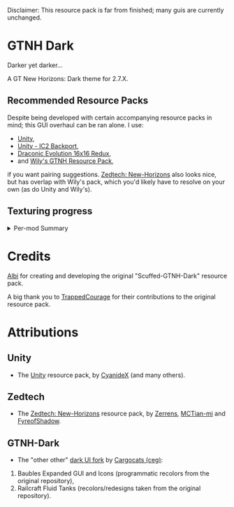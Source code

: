 Disclaimer: This resource pack is far from finished; many guis are currently unchanged. 

# GTNH Dark
Darker yet darker... 

A GT New Horizons: Dark theme for 2.7.X.

## Recommended Resource Packs
Despite being developed with certain accompanying resource packs in mind; this GUI overhaul can be ran alone. I use:

- [Unity](https://github.com/Unity-Resource-Pack/Unity/tree/1.7.10),
- [Unity - IC2 Backport](https://www.curseforge.com/minecraft/texture-packs/unity-ic2-1-7-10-backport),
- [Draconic Evolution 16x16 Redux](https://www.curseforge.com/minecraft/texture-packs/draconic-evolution-16x16-redux),
- and [Wily's GTNH Resource Pack](https://github.com/Wilyb/Wily-bit-s-GTNH-tex),

if you want pairing suggestions. [Zedtech: New-Horizons](https://github.com/FyreofShadow/zedtech-new-horizons) also looks nice, but has overlap with Wily's pack, which you'd likely have to resolve on your own (as do Unity and Wily's). 

## Texturing progress
<details>
<summary>Per-mod Summary</summary>
  
| Mod                     | Number of textures | Progress | Notes 		|
|-------------------------|--------------------|----------|-------------|
| Minecraft               | 22/22              | Full     |				|
| NotEnoughItems          | 5/5                | Full     |				|
| Gregtech                | 245/245            | Full(?)  | 37+ untouched textures, worth assessing which do/don't break visual cohesion. |
| Applied Energistics 2   | 42/42              | Full     |				|
| Mobsinfo                | 3/4                | Partial  |	Scroll bar still needs to be done.			|
| ModularUI				  | 24/24			   | Full     |				|
| Nutrition				  | 1/1 			   | Full	  |				|
| GT NEI Ore Plugin		  | 1/1 			   | Full	  |				|
| NEI Custom Diagram	  | 1/1 			   | Full	  |				|
| Tinker's Construct	  | 23/23 			   | Full	  |				|
| Forestry				  | 38/38 			   | Full	  |				|
| AE2FluidCrafting		  | 19/19 			   | Full 	  |				|
| AE2Stuff		  		  | 2/2 			   | Full	  |				|
| NEIAddons				  | 3/3 			   | Full	  |				|
| Blood Magic		  	  | 7/7 			   | Full	  |				|
| ArchitectureCraft		  | 1/1 			   | Full	  |				|
| Avaritia				  | 4/4 			   | Full	  |				|
| AvaritiaAddons		  | 2/2 			   | Full	  |				|
| Backpack		  		  | 1/1 			   | Full 	  |				|
| BattleGear 2		      | 2/12 			   | Full	  |	Will probably be assessed as gui elements come up (so far, barely any). |
| Baubles				  | 1/1 			   | Full	  |				|
| BeeBetterAtBees		  | 1/1 			   | Full	  |				|
| Botania		  		  | 5/5 			   | Full	  |				|
| BetterQuesting		  | 1/1 			   | Full	  |				|
| Chisel				  | 8/8 			   | Full	  |				|
| IronChest				  | 6/6 			   | Full	  |				|
| MobsInfo				  | 2/2 			   | Full	  |				|
| TCNEIAdditions		  | 1/1 			   | Full	  |				|
| Thaumcraft 4		  	  | 15/15 			   | Full	  |				|
| structurelib			  | 1/1 			   | Full	  |				|
| AdventureBackpack		  | 3/3 			   | Full	  |				|
| AE2 Wireless ME Terminal| 3/3 			   | Full	  |				|
</details>


# Credits
[Albi](https://github.com/Flanisch) for creating and developing the original "Scuffed-GTNH-Dark" resource pack.

A big thank you to [TrappedCourage](https://github.com/TrappedCourage) for their contributions to the original resource pack.


# Attributions
## Unity
- The [Unity](https://github.com/Unity-Resource-Pack/Unity/tree/1.7.10) resource pack, by [CyanideX](https://github.com/CyanideX) (and many others).

## Zedtech
- The [Zedtech: New-Horizons](https://github.com/FyreofShadow/zedtech-new-horizons) resource pack, by [Zerrens](https://forum.industrial-craft.net/core/user/12229-zerrens/), [MCTian-mi](https://github.com/MCTian-mi) and [FyreofShadow](https://github.com/FyreofShadow).

## GTNH-Dark
- The "other other" [dark UI fork](https://github.com/cargocats/GTNH-Dark) by [Cargocats (ceg)](https://github.com/cargocats):
1. Baubles Expanded GUI and Icons (programmatic recolors from the original repository),
2. Railcraft Fluid Tanks (recolors/redesigns taken from the original repository).
